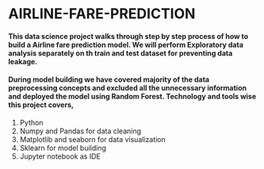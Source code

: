# AIRLINE-FARE-PREDICTION
#### This data science project walks through step by step process of how to build a Airline fare prediction model. We will perform Exploratory data analysis separately on th train and test dataset for preventing data leakage.
#### During model building we have covered majority of the data preprocessing concepts and excluded all the unnecessary information and deployed the model using Random Forest. Technology and tools wise this project covers,
1. Python
2. Numpy and Pandas for data cleaning
3. Matplotlib and seaborn for data visualization
4. Sklearn for model building 
5. Jupyter notebook as IDE
